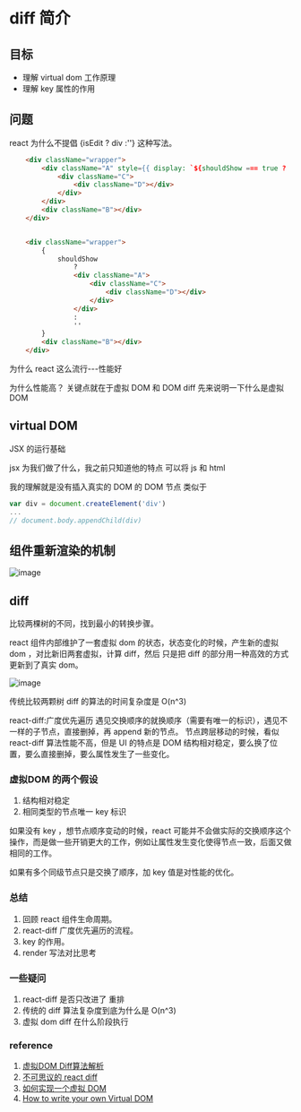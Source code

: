 # diff 简介

## 目标

- 理解 virtual dom 工作原理
- 理解 key 属性的作用

## 问题

react 为什么不提倡 {isEdit ? div :''}  这种写法。

```html
    <div className="wrapper">
        <div className="A" style={{ display: `${shouldShow === true ? 'block' : 'none'}` }}>
            <div className="C">
                <div className="D"></div>
            </div>
        </div>
        <div className="B"></div>
    </div>


    <div className="wrapper">
        {
            shouldShow
                ?
                <div className="A">
                    <div className="C">
                        <div className="D"></div>
                    </div>
                </div>
                :
                ''
        }
        <div className="B"></div>
    </div>
```

为什么 react 这么流行---性能好

为什么性能高？ 关键点就在于虚拟 DOM 和 DOM diff
先来说明一下什么是虚拟 DOM

## virtual DOM 

JSX 的运行基础 

jsx 为我们做了什么，我之前只知道他的特点 可以将 js 和 html 

我的理解就是没有插入真实的 DOM 的 DOM 节点
类似于 
```js
var div = document.createElement('div')
...
// document.body.appendChild(div)
```

## 组件重新渲染的机制

![image](https://upload-images.jianshu.io/upload_images/1814354-4bf62e54553a32b7.png?imageMogr2/auto-orient/)

## diff

比较两棵树的不同，找到最小的转换步骤。

react 组件内部维护了一套虚拟 dom 的状态，状态变化的时候，产生新的虚拟 dom ，对比新旧两套虚拟，计算 diff，然后 只是把 diff 的部分用一种高效的方式更新到了真实 dom。

![image](https://segmentfault.com/img/bVuHXW)

传统比较两颗树 diff 的算法的时间复杂度是 O(n^3)

react-diff:广度优先遍历 遇见交换顺序的就换顺序（需要有唯一的标识），遇见不一样的子节点，直接删掉，再 append 新的节点。
节点跨层移动的时候，看似 react-diff 算法性能不高，但是 UI 的特点是 DOM 结构相对稳定，要么换了位置，要么直接删掉，要么属性发生了一些变化。

### 虚拟DOM 的两个假设

1. 结构相对稳定
2. 相同类型的节点唯一 key 标识

如果没有 key ，想节点顺序变动的时候，react 可能并不会做实际的交换顺序这个操作，而是做一些开销更大的工作，例如让属性发生变化使得节点一致，后面又做相同的工作。

如果有多个同级节点只是交换了顺序，加 key 值是对性能的优化。

### 总结

1. 回顾 react 组件生命周期。
2. react-diff 广度优先遍历的流程。
3. key 的作用。
4. render 写法对比思考

### 一些疑问

1. react-diff 是否只改进了 重排
2. 传统的 diff 算法复杂度到底为什么是 O(n^3)
3. 虚拟 dom diff 在什么阶段执行


### reference

1. [虚拟DOM Diff算法解析](http://www.infoq.com/cn/articles/react-dom-diff)
2. [不可思议的 react diff](https://zhuanlan.zhihu.com/p/20346379)
3. [如何实现一个虚拟 DOM](https://segmentfault.com/a/1190000004029168)
4. [How to write your own Virtual DOM](https://medium.com/@deathmood/how-to-write-your-own-virtual-dom-ee74acc13060)
